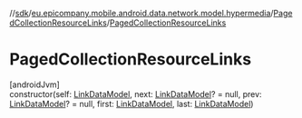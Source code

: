 //[sdk](../../../index.md)/[eu.epicompany.mobile.android.data.network.model.hypermedia](../index.md)/[PagedCollectionResourceLinks](index.md)/[PagedCollectionResourceLinks](-paged-collection-resource-links.md)

# PagedCollectionResourceLinks

[androidJvm]\
constructor(self: [LinkDataModel](../-link-data-model/index.md), next: [LinkDataModel](../-link-data-model/index.md)? = null, prev: [LinkDataModel](../-link-data-model/index.md)? = null, first: [LinkDataModel](../-link-data-model/index.md), last: [LinkDataModel](../-link-data-model/index.md))
